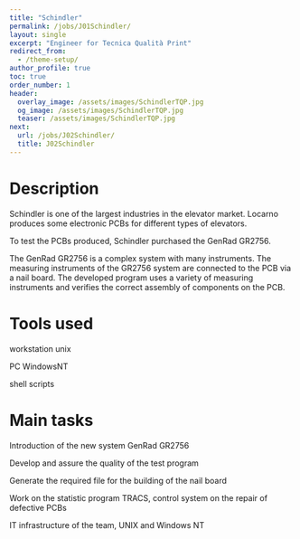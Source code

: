 ```yaml
---
title: "Schindler"
permalink: /jobs/J01Schindler/
layout: single
excerpt: "Engineer for Tecnica Qualità Print"
redirect_from:
  - /theme-setup/
author_profile: true
toc: true
order_number: 1
header:
  overlay_image: /assets/images/SchindlerTQP.jpg
  og_image: /assets/images/SchindlerTQP.jpg
  teaser: /assets/images/SchindlerTQP.jpg
next:
  url: /jobs/J02Schindler/
  title: J02Schindler
---
```

# Description
Schindler is one of the largest industries in the elevator market.
Locarno produces some electronic PCBs for different types of elevators.

To test the PCBs produced, Schindler purchased the GenRad GR2756.

The GenRad GR2756 is a complex system with many instruments.
The measuring instruments of the GR2756 system are connected to the PCB via a nail board.
The developed program uses a variety of measuring instruments and verifies the correct assembly of components on the PCB.

# Tools used
workstation unix

PC WindowsNT

shell scripts

# Main tasks
Introduction of the new system GenRad GR2756

Develop and assure the quality of the test program

Generate the required file for the building of the nail board

Work on the statistic program TRACS, control system on the repair of defective PCBs

IT infrastructure of the team, UNIX and Windows NT